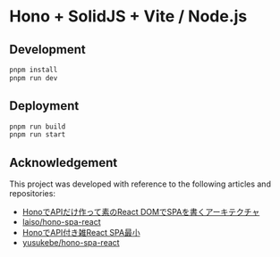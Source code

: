 # Hono + SolidJS + Vite / Node.js

## Development

```bash
pnpm install
pnpm run dev
```

## Deployment

```bash
pnpm run build
pnpm run start
```

## Acknowledgement
This project was developed with reference to the following articles and repositories:

- [HonoでAPIだけ作って素のReact DOMでSPAを書くアーキテクチャ](https://zenn.dev/laiso/articles/c7eba95ce43feb)
- [laiso/hono-spa-react](https://github.com/laiso/hono-spa-react)
- [HonoでAPI付き雑React SPA最小](https://zenn.dev/yusukebe/articles/06d9cc1714bfb7)
- [yusukebe/hono-spa-react](https://github.com/yusukebe/hono-spa-react)
